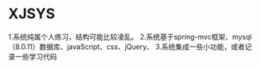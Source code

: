 # XJSYS
1.系统纯属个人练习，结构可能比较凌乱。
2.系统基于spring-mvc框架、mysql（8.0.11）数据库、javaScript、css、jQuery、
3.系统集成一些小功能，或者记录一些学习代码
